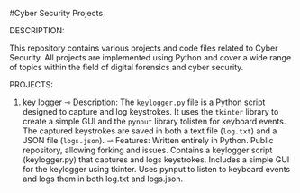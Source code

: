 #Cyber Security Projects

DESCRIPTION:

This repository contains various projects and code files related to Cyber Security. All projects are implemented using Python and cover a wide range of topics within the field of digital forensics and cyber security.

PROJECTS:
1. key logger
⇾  Description: The `keylogger.py` file is a Python script designed to capture and log          keystrokes. It uses the `tkinter` library to create a simple GUI and the `pynput` library     tolisten for keyboard events. The captured keystrokes are saved in both a text file           (`log.txt`) and a JSON file (`logs.json`).
⇾  Features:
   Written entirely in Python.
   Public repository, allowing forking and issues.
   Contains a keylogger script (keylogger.py) that captures and logs keystrokes.
   Includes a simple GUI for the keylogger using tkinter.
   Uses pynput to listen to keyboard events and logs them in both log.txt and logs.json.

